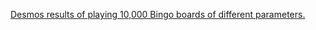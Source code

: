 [Desmos results of playing 10,000 Bingo boards of different parameters.](https://www.desmos.com/calculator/xza1fhghhc)
